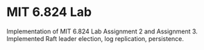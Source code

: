# MIT 6.824 Lab

Implementation of MIT 6.824 Lab Assignment 2 and Assignment 3. Implemented Raft leader election, log replication, persistence.
